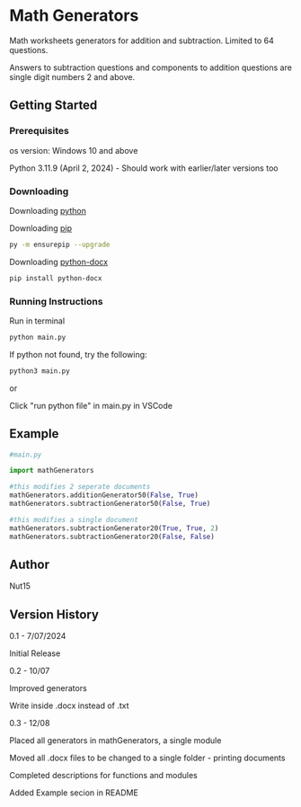 # Math Generators
Math worksheets generators for addition and subtraction. Limited to 64 questions. 

Answers to subtraction questions and components to addition questions are single digit numbers 2 and above.

## Getting Started

### Prerequisites
os version: Windows 10 and above

Python 3.11.9 (April 2, 2024) - Should work with earlier/later versions too

### Downloading
Downloading [python](https://www.python.org/downloads/)

Downloading [pip](https://pip.pypa.io/en/stable/installation/)

```bash
py -m ensurepip --upgrade
```

Downloading [python-docx](https://python-docx.readthedocs.io/en/latest/user/install.html#install)

```bash
pip install python-docx
```

### Running Instructions
Run in terminal

```bash
python main.py
```

If python not found, try the following:

```bash
python3 main.py
```

or

Click "run python file" in main.py in VSCode

## Example
```python
#main.py

import mathGenerators

#this modifies 2 seperate documents
mathGenerators.additionGenerator50(False, True)
mathGenerators.subtractionGenerator50(False, True)

#this modifies a single document
mathGenerators.subtractionGenerator20(True, True, 2)
mathGenerators.subtractionGenerator20(False, False)
```

## Author
Nut15

## Version History
0.1 - 7/07/2024

Initial Release

0.2 - 10/07

Improved generators

Write inside .docx instead of .txt

0.3 - 12/08

Placed all generators in mathGenerators, a single module

Moved all .docx files to be changed to a single folder - printing documents

Completed descriptions for functions and modules

Added Example secion in README